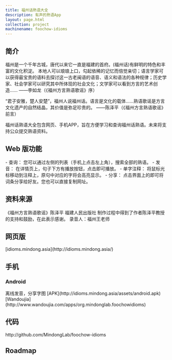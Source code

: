 ```yaml
---
title: 福州话熟语大全
description: 有声的熟语App
layout: page.html
collection: project
machinename: foochow-idioms
---
```


<h2 class="ms-Font-xxl">简介</h2>
 福州是一个千年古城，唐代以来它一直是福建的首府。(福州话)有鲜明的特色和丰富的文化积淀。 本地人可以琅琅上口，勾起依稀的记忆而倍觉亲切；语言学家可以获得最宝贵的语料去探讨这一古老闽语的语音、语义和语法的各种规律；历史学家、社会学家可以研究其中所体现的社会文化；文学家可以看到方言的艺术创造…… ——李如龙（《福州方言熟语歌谣》序）

“君子安雅，楚人安楚”，福州人说福州话。语言是文化的载体……熟语歌谣是方言文化遗产的自然结晶，其价值是弥足珍贵的。 ——陈泽平（《福州方言熟语歌谣》前言） 

福州话熟语大全包含网页、手机APP，旨在方便学习和查询福州话熟语。未来将支持公众提交熟语资料。

<h2 class="ms-Font-xxl">Web 版功能</h2>
- 查询： 您可以通过左侧的列表（手机上点击左上角），搜索全部的熟语。
- 发音： 在详情页上，句子下方有播放按钮，点击即可播放。
- 单字注释： 将鼠标光标移动到注释上，原句中对应的字将会高亮显示。
- 分享： 点击界面上的即可将词条分享给好友。您也可以直接复制网址。

<h2 class="ms-Font-xxl">资料来源</h2>
《福州方言熟语歌谣》陈泽平 福建人民出版社
制作过程中得到了作者陈泽平教授的支持和鼓励，在此表示感谢。
录音人：福州王老师

<h2 class="ms-Font-xxl">网页版</h2>
[idioms.mindong.asia](http://idioms.mindong.asia/)

<h2 class="ms-Font-xxl">手机</h2>
<h3 class="ms-Font-xl">Android</h3>
离线发音，分享字图
[APK](http://idioms.mindong.asia/assets/android.apk)
[Wandoujia](http://www.wandoujia.com/apps/org.mindonglab.foochowidioms)

<h2 class="ms-Font-xxl">代码</h2>
http://github.com/MindongLab/foochow-idioms

<h2 class="ms-Font-xxl">Roadmap</h2>
